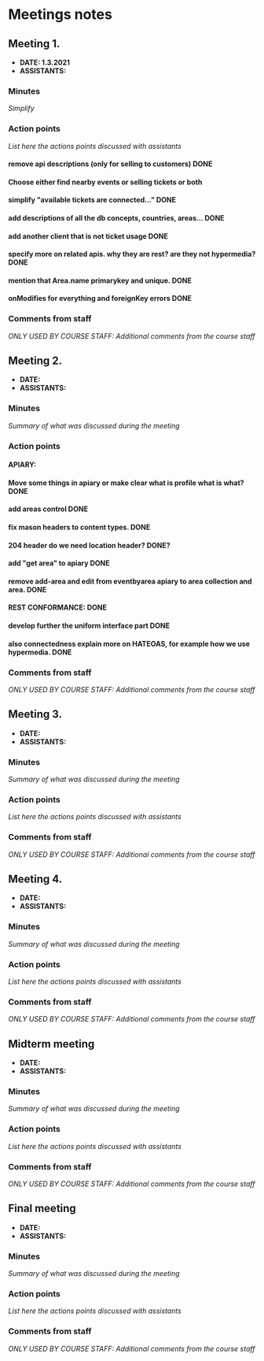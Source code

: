 # Meetings notes

## Meeting 1.
* **DATE: 1.3.2021**
* **ASSISTANTS:**

### Minutes
*Simplify*

### Action points
*List here the actions points discussed with assistants*
#### remove api descriptions (only for selling to customers) DONE

#### Choose either find nearby events or selling tickets or both

#### simplify "available tickets  are connected..." DONE

#### add descriptions of all the db concepts, countries, areas... DONE

#### add another client that is not ticket usage DONE

#### specify more on related apis. why they are rest? are they not hypermedia? DONE

#### mention that Area.name primarykey and unique. DONE

#### onModifies for everything and foreignKey errors DONE

### Comments from staff
*ONLY USED BY COURSE STAFF: Additional comments from the course staff*

## Meeting 2.
* **DATE:**
* **ASSISTANTS:**

### Minutes
*Summary of what was discussed during the meeting*

### Action points
#### APIARY:
#### Move some things in apiary or make clear what is profile what is what? DONE
#### add areas control  DONE
#### fix mason headers to content types.  DONE
#### 204 header do we need location header?  DONE?
#### add "get area" to apiary    DONE
#### remove add-area and edit from eventbyarea apiary to area collection and area.  DONE

#### REST CONFORMANCE: DONE
#### develop further the uniform interface part DONE
#### also connectedness explain more on HATEOAS, for example how we use hypermedia. DONE



### Comments from staff
*ONLY USED BY COURSE STAFF: Additional comments from the course staff*

## Meeting 3.
* **DATE:**
* **ASSISTANTS:**

### Minutes
*Summary of what was discussed during the meeting*

### Action points
*List here the actions points discussed with assistants*


### Comments from staff
*ONLY USED BY COURSE STAFF: Additional comments from the course staff*

## Meeting 4.
* **DATE:**
* **ASSISTANTS:**

### Minutes
*Summary of what was discussed during the meeting*

### Action points
*List here the actions points discussed with assistants*


### Comments from staff
*ONLY USED BY COURSE STAFF: Additional comments from the course staff*

## Midterm meeting
* **DATE:**
* **ASSISTANTS:**

### Minutes
*Summary of what was discussed during the meeting*

### Action points
*List here the actions points discussed with assistants*


### Comments from staff
*ONLY USED BY COURSE STAFF: Additional comments from the course staff*

## Final meeting
* **DATE:**
* **ASSISTANTS:**

### Minutes
*Summary of what was discussed during the meeting*

### Action points
*List here the actions points discussed with assistants*


### Comments from staff
*ONLY USED BY COURSE STAFF: Additional comments from the course staff*

